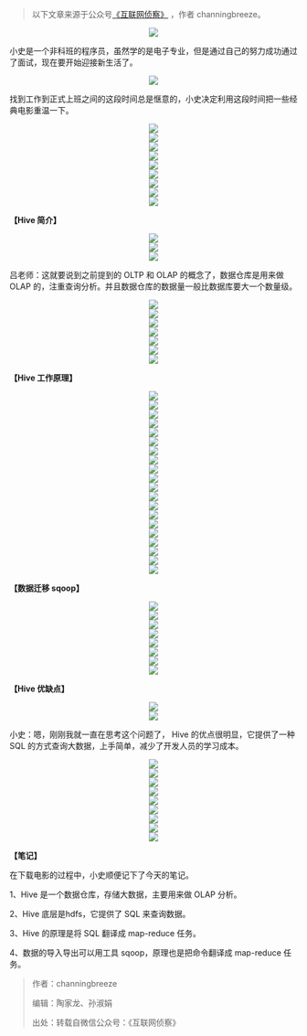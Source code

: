 > 以下文章来源于公众号[《互联网侦察》](https://mp.weixin.qq.com/s/xyP5ILcITtiwrKtXFsMenw) ，作者 channingbreeze。

<div align="center"> <img src="../images/hive/pictures/000.png"/> </div>

小史是一个非科班的程序员，虽然学的是电子专业，但是通过自己的努力成功通过了面试，现在要开始迎接新生活了。

<div align="center"> <img src="../images/hive/pictures/001.png"/> </div>

找到工作到正式上班之间的这段时间总是惬意的，小史决定利用这段时间把一些经典电影重温一下。

<div align="center"> <img src="../images/hive/pictures/002.png"/> </div>

<div align="center"> <img src="../images/hive/pictures/003.png"/> </div>

<div align="center"> <img src="../images/hive/pictures/004.png"/> </div>

<div align="center"> <img src="../images/hive/pictures/005.png"/> </div>

<div align="center"> <img src="../images/hive/pictures/006.png"/> </div>

<div align="center"> <img src="../images/hive/pictures/007.png"/> </div>

<div align="center"> <img src="../images/hive/pictures/008.png"/> </div>

<div align="center"> <img src="../images/hive/pictures/009.png"/> </div>

<div align="center"> <img src="../images/hive/pictures/010.png"/> </div>

**【Hive 简介】**

<div align="center"> <img src="../images/hive/pictures/011.png"/> </div>

<div align="center"> <img src="../images/hive/pictures/012.png"/> </div>

<div align="center"> <img src="../images/hive/pictures/013.png"/> </div>

吕老师：这就要说到之前提到的 OLTP 和 OLAP 的概念了，数据仓库是用来做 OLAP 的，注重查询分析。并且数据仓库的数据量一般比数据库要大一个数量级。

<div align="center"> <img src="../images/hive/pictures/014.png"/> </div>

<div align="center"> <img src="../images/hive/pictures/015.png"/> </div>

<div align="center"> <img src="../images/hive/pictures/016.png"/> </div>

<div align="center"> <img src="../images/hive/pictures/017.png"/> </div>

<div align="center"> <img src="../images/hive/pictures/018.png"/> </div>

<div align="center"> <img src="../images/hive/pictures/019.png"/> </div>

<div align="center"> <img src="../images/hive/pictures/020.png"/> </div>

**【Hive 工作原理】**

<div align="center"> <img src="../images/hive/pictures/021.png"/> </div>

<div align="center"> <img src="../images/hive/pictures/022.png"/> </div>

<div align="center"> <img src="../images/hive/pictures/023.png"/> </div>

<div align="center"> <img src="../images/hive/pictures/024.png"/> </div>

<div align="center"> <img src="../images/hive/pictures/025.png"/> </div>

<div align="center"> <img src="../images/hive/pictures/026.png"/> </div>

<div align="center"> <img src="../images/hive/pictures/027.png"/> </div>

<div align="center"> <img src="../images/hive/pictures/028.png"/> </div>

<div align="center"> <img src="../images/hive/pictures/029.png"/> </div>

<div align="center"> <img src="../images/hive/pictures/030.png"/> </div>

<div align="center"> <img src="../images/hive/pictures/031.png"/> </div>

<div align="center"> <img src="../images/hive/pictures/032.png"/> </div>

<div align="center"> <img src="../images/hive/pictures/033.png"/> </div>

<div align="center"> <img src="../images/hive/pictures/034.png"/> </div>

<div align="center"> <img src="../images/hive/pictures/035.png"/> </div>

<div align="center"> <img src="../images/hive/pictures/036.png"/> </div>

<div align="center"> <img src="../images/hive/pictures/037.png"/> </div>

<div align="center"> <img src="../images/hive/pictures/038.png"/> </div>

<div align="center"> <img src="../images/hive/pictures/039.png"/> </div>

<div align="center"> <img src="../images/hive/pictures/040.png"/> </div>

**【数据迁移 sqoop】**

<div align="center"> <img src="../images/hive/pictures/041.png"/> </div>

<div align="center"> <img src="../images/hive/pictures/042.png"/> </div>

<div align="center"> <img src="../images/hive/pictures/043.png"/> </div>

<div align="center"> <img src="../images/hive/pictures/044.png"/> </div>

<div align="center"> <img src="../images/hive/pictures/045.png"/> </div>

<div align="center"> <img src="../images/hive/pictures/046.png"/> </div>

<div align="center"> <img src="../images/hive/pictures/047.png"/> </div>

<div align="center"> <img src="../images/hive/pictures/048.png"/> </div>

**【Hive 优缺点】**

<div align="center"> <img src="../images/hive/pictures/049.png"/> </div>

<div align="center"> <img src="../images/hive/pictures/050.png"/> </div>

小史：嗯，刚刚我就一直在思考这个问题了， Hive 的优点很明显，它提供了一种 SQL 的方式查询大数据，上手简单，减少了开发人员的学习成本。

<div align="center"> <img src="../images/hive/pictures/051.png"/> </div>

<div align="center"> <img src="../images/hive/pictures/052.png"/> </div>

<div align="center"> <img src="../images/hive/pictures/053.png"/> </div>

<div align="center"> <img src="../images/hive/pictures/054.png"/> </div>

<div align="center"> <img src="../images/hive/pictures/055.png"/> </div>

<div align="center"> <img src="../images/hive/pictures/056.png"/> </div>

<div align="center"> <img src="../images/hive/pictures/057.png"/> </div>

<div align="center"> <img src="../images/hive/pictures/058.png"/> </div>

<div align="center"> <img src="../images/hive/pictures/059.png"/> </div>

**【笔记】**

在下载电影的过程中，小史顺便记下了今天的笔记。

1、Hive 是一个数据仓库，存储大数据，主要用来做 OLAP 分析。

2、Hive 底层是hdfs，它提供了 SQL 来查询数据。

3、Hive 的原理是将 SQL 翻译成 map-reduce 任务。

4、数据的导入导出可以用工具 sqoop，原理也是把命令翻译成 map-reduce 任务。

> 作者：channingbreeze
> 
> 编辑：陶家龙、孙淑娟
> 
> 出处：转载自微信公众号：《互联网侦察》
